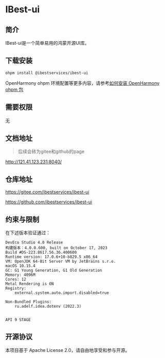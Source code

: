# IBest-ui

## 简介

IBest-ui是一个简单易用的鸿蒙开源UI库。

## 下载安装

`ohpm install @ibestservices/ibest-ui`

OpenHarmony ohpm 环境配置等更多内容，请参考[如何安装 OpenHarmony ohpm 包](https://gitee.com/openharmony-tpc/docs/blob/master/OpenHarmony_har_usage.md)

## 需要权限
无


## 文档地址
> 后续会转为gitee和github的page

http://121.41.123.231:8040/


## 仓库地址
https://gitee.com/ibestservices/ibest-ui

https://github.com/ibestservices/ibest-ui

## 约束与限制
在下述版本验证通过：
```text
DevEco Studio 4.0 Release
构建版本：4.0.0.600, built on October 17, 2023
Build #DS-223.8617.56.36.400600
Runtime version: 17.0.6+10-b829.5 x86_64
VM: OpenJDK 64-Bit Server VM by JetBrains s.r.o.
macOS 10.15.4
GC: G1 Young Generation, G1 Old Generation
Memory: 4096M
Cores: 12
Metal Rendering is ON
Registry:
    external.system.auto.import.disabled=true

Non-Bundled Plugins:
    ru.adelf.idea.dotenv (2022.3)


API 9 STAGE
```

## 开源协议
本项目基于 Apache License 2.0，请自由地享受和参与开源。



